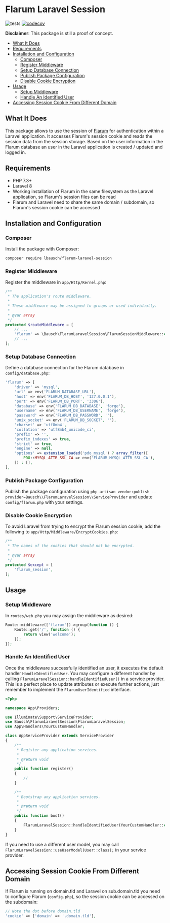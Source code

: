 # Flarum Laravel Session <!-- omit in toc -->

![tests](https://github.com/lbausch/flarum-laravel-session/workflows/tests/badge.svg) [![codecov](https://codecov.io/gh/lbausch/flarum-laravel-session/branch/master/graph/badge.svg)](https://codecov.io/gh/lbausch/flarum-laravel-session)

**Disclaimer**: This package is still a proof of concept.

- [What It Does](#what-it-does)
- [Requirements](#requirements)
- [Installation and Configuration](#installation-and-configuration)
  - [Composer](#composer)
  - [Register Middleware](#register-middleware)
  - [Setup Database Connection](#setup-database-connection)
  - [Publish Package Configuration](#publish-package-configuration)
  - [Disable Cookie Encryption](#disable-cookie-encryption)
- [Usage](#usage)
  - [Setup Middleware](#setup-middleware)
  - [Handle An Identified User](#handle-an-identified-user)
- [Accessing Session Cookie From Different Domain](#accessing-session-cookie-from-different-domain)

## What It Does
This package allows to use the session of [Flarum](https://flarum.org/) for authentication within a Laravel application.
It accesses Flarum's session cookie and reads the session data from the session storage.
Based on the user information in the Flarum database an user in the Laravel application is created / updated and logged in.

## Requirements
+ PHP 7.3+
+ Laravel 8
+ Working installation of Flarum in the same filesystem as the Laravel application, so Flarum's session files can be read
+ Flarum and Laravel need to share the same domain / subdomain, so Flarum's session cookie can be accessed

## Installation and Configuration

### Composer
Install the package with Composer:
```bash
composer require lbausch/flarum-laravel-session
```

### Register Middleware
Register the middleware in `app/Http/Kernel.php`:
```php
/**
 * The application's route middleware.
 *
 * These middleware may be assigned to groups or used individually.
 *
 * @var array
 */
protected $routeMiddleware = [
    // ...
    'flarum' => \Bausch\FlarumLaravelSession\FlarumSessionMiddleware::class,
    // ...
];
```

### Setup Database Connection
Define a database connection for the Flarum database in `config/database.php`:
```php
'flarum' => [
    'driver' => 'mysql',
    'url' => env('FLARUM_DATABASE_URL'),
    'host' => env('FLARUM_DB_HOST', '127.0.0.1'),
    'port' => env('FLARUM_DB_PORT', '3306'),
    'database' => env('FLARUM_DB_DATABASE', 'forge'),
    'username' => env('FLARUM_DB_USERNAME', 'forge'),
    'password' => env('FLARUM_DB_PASSWORD', ''),
    'unix_socket' => env('FLARUM_DB_SOCKET', ''),
    'charset' => 'utf8mb4',
    'collation' => 'utf8mb4_unicode_ci',
    'prefix' => '',
    'prefix_indexes' => true,
    'strict' => true,
    'engine' => null,
    'options' => extension_loaded('pdo_mysql') ? array_filter([
        PDO::MYSQL_ATTR_SSL_CA => env('FLARUM_MYSQL_ATTR_SSL_CA'),
    ]) : [],
],
```

### Publish Package Configuration
Publish the package configuration using `php artisan vendor:publish --provider=Bausch\\FlarumLaravelSession\\ServiceProvider` and update `config/flarum.php` with your settings.

### Disable Cookie Encryption
To avoid Laravel from trying to encrypt the Flarum session cookie, add the following to `app/Http/Middleware/EncryptCookies.php`:
```php
/**
 * The names of the cookies that should not be encrypted.
 *
 * @var array
 */
protected $except = [
    'flarum_session',
];
```

## Usage

### Setup Middleware
In `routes/web.php` you may assign the middleware as desired:
```php
Route::middleware(['flarum'])->group(function () {
    Route::get('/', function () {
        return view('welcome');
    });
});
```

### Handle An Identified User
Once the middleware successfully identified an user, it executes the default handler `HandleIdentifiedUser`. You may configure a different handler by calling `FlarumLaravelSession::handleIdentifiedUser()` in a service provider. This is a perfect place to update attributes or execute further actions, just remember to implement the `FlarumUserIdentified` interface.

```php
<?php

namespace App\Providers;

use Illuminate\Support\ServiceProvider;
use Bausch\FlarumLaravelSession\FlarumLaravelSession;
use App\Handlers\YourCustomHandler;

class AppServiceProvider extends ServiceProvider
{
    /**
     * Register any application services.
     *
     * @return void
     */
    public function register()
    {
        //
    }

    /**
     * Bootstrap any application services.
     *
     * @return void
     */
    public function boot()
    {
        FlarumLaravelSession::handleIdentifiedUser(YourCustomHandler::class);
    }
}
```

If you need to use a different user model, you may call `FlarumLaravelSession::useUserModel(User::class);` in your service provider.

## Accessing Session Cookie From Different Domain
If Flarum is running on domain.tld and Laravel on sub.domain.tld you need to configure Flarum (`config.php`), so the session cookie can be accessed on the subdomain:
```php
// Note the dot before domain.tld
'cookie' => ['domain' => '.domain.tld'],
```
